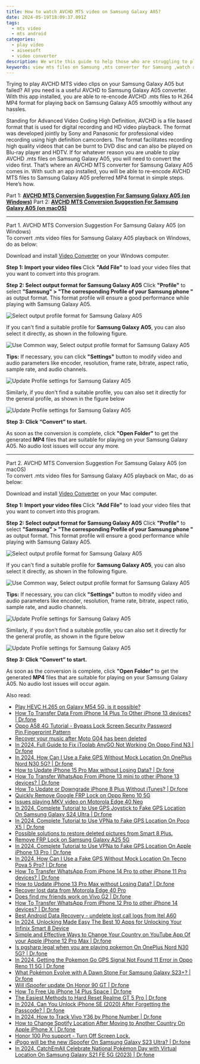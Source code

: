 ```yaml
---
title: How to watch AVCHD MTS video on Samsung Galaxy A05?
date: 2024-05-19T18:09:37.091Z
tags: 
  - mts video
  - mts android
categories: 
  - play video
  - aiseesoft
  - video converter
description: We write this guide to help those who are struggling to play AVCHD files on Samsung Galaxy A05. It displays a way of converting AVCHD media to MP4 format for viewing on Samsung Galaxy A05 with optimum performance. 
keywords: view mts files on Samsung ,mts converter for Samsung ,watch avchd on Galaxy A05,encode avchd to mp4 for Samsung ,play avchd files on Galaxy A05,Samsung Galaxy A05 playback AVCHD,Samsung Galaxy A05 wont play mts,mts converter android 2018,mts converter for android,best mts transcoder android,how to converter 720p to mts on android,mts file not supported in Samsung Galaxy A05
---
```



<div class="atpl-content atpl-for-aiseesoft-video-converter play-mts-on-android">

<div class="atpl-post-description-part-1">
<div class="tpl-content-sub-paragraph-normal">
  <p>
    Trying to play AVCHD MTS video clips on your Samsung Galaxy A05 but failed? All you need is a useful AVCHD to Samsung Galaxy A05 converter. With this app installed, you are able to re-encode AVCHD .mts files to H.264 MP4 format for playing back on Samsung Galaxy A05 smoothly without any hassles.
  </p>
</div>
</div>



<div class="atpl-post-device-model-description">
  
</div>

<div class="atpl-post-description-part-2">
<div class="tpl-content-sub-paragraph-content">
  <p>
    Standing for Advanced Video Coding High Definition, AVCHD is a file based format that is used for digital recording and HD video playback. The format was developed jointly by Sony and Panasonic for professional video recording using high definition camcorders. The format facilitates recording high quality videos that can be burnt to DVD disc and can also be played on Blu-ray player and HDTV. If for whatever reason you are unable to play AVCHD .mts files on Samsung Galaxy A05, you will need to convert the video first. That’s where an AVCHD MTS converter for Samsung Galaxy A05 comes in. With such an app installed, you will be able to re-encode AVCHD MTS files to Samsung Galaxy A05 preferred MP4 format in simple steps. Here’s how.
  </p>
</div>
</div>

Part 1: <strong><a href="#p1">AVCHD MTS Conversion Suggestion For Samsung Galaxy A05 (on Windows)</a></strong>
Part 2: <strong><a href="#p2">AVCHD MTS Conversion Suggestion For Samsung Galaxy A05 (on macOS)</a></strong>

<!-- Part 1 -->
<a id="p1" name="p1" ></a><hr>

<div class="atpl-step-part-style">Part 1. AVCHD MTS Conversion Suggestion For Samsung Galaxy A05 (on Windows)</div>
To convert .mts video files for Samsung Galaxy A05 playback on Windows, do as below:

Download and install <a class="atpl-step-content-a-style" href="https://tools.techidaily.com/aiseesoft-total-video-converter/" >Video Converter</a> on your Windows computer.

<strong>Step 1: Import your video files </strong>
Click <b>"Add File"</b> to load your video files that you want to convert into this program.

<strong>Step 2: Select output format for Samsung Galaxy A05</strong>
Click <b>"Profile"</b> to select <b>"Samsung" > "The corresponding Profile of your Samsung phone "</b> as output format. This format profile will ensure a good performance while playing with Samsung Galaxy A05.

<img src="https://tools.techidaily.com/images/apps/aiseesoft/video-converter/devices/samsung/fv.mp4/win/profile-5.png" class="atpl-imgstyle" alt="Select output profile format for Samsung Galaxy A05" />

If you can't find a suitable profile for **Samsung Galaxy A05**, you can also select it directly, as shown in the following figure.

<img src="https://tools.techidaily.com/images/apps/aiseesoft/video-converter/devices/common_android/fv.mp4/win/profile.png" class="atpl-imgstyle" alt="Use Common way, Select output profile format for Samsung Galaxy A05" />

<strong>Tips:</strong>
If necessary, you can click <b>"Settings"</b> button to modify video and audio parameters like encoder, resolution, frame rate, bitrate, aspect ratio, sample rate, and audio channels. 

<img src="https://tools.techidaily.com/images/apps/aiseesoft/video-converter/devices/samsung/fv.mp4/win/settings-3.png" class="atpl-imgstyle"  alt="Update Profile settings for Samsung Galaxy A05" />

Similarly, if you don't find a suitable profile, you can also set it directly for the general profile, as shown in the figure below

<img src="https://tools.techidaily.com/images/apps/aiseesoft/video-converter/devices/common_android/fv.mp4/win/settings.png" class="atpl-imgstyle"  alt="Update Profile settings for Samsung Galaxy A05" />

<strong>Step 3: Click “Convert” to start.</strong>

As soon as the conversion is complete, click <b>"Open Folder"</b> to get the generated <b>MP4</b> files that are suitable for playing on your Samsung Galaxy A05. No audio lost issues will occur any more.

<!-- Part 2 -->
<a id="p2" name="p2"></a><hr>

<div class="atpl-step-part-style">Part 2. AVCHD MTS Conversion Suggestion For Samsung Galaxy A05 (on macOS)</div>
To convert .mts video files for Samsung Galaxy A05 playback on Mac, do as below:

Download and install <a class="atpl-step-content-a-style" href="https://tools.techidaily.com/aiseesoft-total-video-converter/" >Video Converter</a> on your Mac computer.

<strong>Step 1: Import your video files </strong>
Click <b>"Add File"</b> to load your video files that you want to convert into this program.

<strong>Step 2: Select output format for Samsung Galaxy A05</strong>
Click <b>"Profile"</b> to select <b>"Samsung" > "The corresponding Profile of your Samsung phone "</b> as output format. This format profile will ensure a good performance while playing with Samsung Galaxy A05.

<img src="https://tools.techidaily.com/images/apps/aiseesoft/video-converter/devices/samsung/fv.mp4/mac/profile.png" class="atpl-imgstyle" alt="Select output profile format for Samsung Galaxy A05" />

If you can't find a suitable profile for **Samsung Galaxy A05**, you can also select it directly, as shown in the following figure.

<img src="https://tools.techidaily.com/images/apps/aiseesoft/video-converter/devices/common_android/fv.mp4/mac/profile.png" class="atpl-imgstyle" alt="Use Common way, Select output profile format for Samsung Galaxy A05" />

<strong>Tips:</strong>
If necessary, you can click <b>"Settings"</b> button to modify video and audio parameters like encoder, resolution, frame rate, bitrate, aspect ratio, sample rate, and audio channels. 

<img src="https://tools.techidaily.com/images/apps/aiseesoft/video-converter/devices/samsung/fv.mp4/mac/settings.png" class="atpl-imgstyle"  alt="Update Profile settings for Samsung Galaxy A05" />

Similarly, if you don't find a suitable profile, you can also set it directly for the general profile, as shown in the figure below

<img src="https://tools.techidaily.com/images/apps/aiseesoft/video-converter/devices/common_android/fv.mp4/win/settings.png" class="atpl-imgstyle"  alt="Update Profile settings for Samsung Galaxy A05" />

<strong>Step 3: Click “Convert” to start.</strong>


As soon as the conversion is complete, click <b>"Open Folder"</b> to get the generated <b>MP4</b> files that are suitable for playing on your Samsung Galaxy A05. No audio lost issues will occur again.


<ins class="adsbygoogle"
     style="display:block"
     data-ad-client="ca-pub-7571918770474297"
     data-ad-slot="8358498916"
     data-ad-format="auto"
     data-full-width-responsive="true"></ins>


</div>
<span class="atpl-alsoreadstyle">Also read:</span>
<div><ul>
<li><a href="https://review-topics.techidaily.com/play-hevc-h265-on-galaxy-m54-5g-is-it-possible-by-aiseesoft-video-converter-play-hevc-video-on-android/" ><u>Play HEVC H.265 on Galaxy M54 5G, is it possible?</u></a></li>
<li><a href="https://review-topics.techidaily.com/how-to-transfer-data-from-iphone-14-plus-to-other-iphone-13-devices-drfone-by-drfone-transfer-data-from-ios-transfer-data-from-ios/" ><u>How To Transfer Data From iPhone 14 Plus To Other iPhone 13 devices? | Dr.fone</u></a></li>
<li><a href="https://review-topics.techidaily.com/oppo-a58-4g-tutorial-bypass-lock-screen-security-password-pin-fingerprint-pattern-by-drfone-android-unlock-android-unlock/" ><u>Oppo A58 4G Tutorial - Bypass Lock Screen,Security Password Pin,Fingerprint,Pattern</u></a></li>
<li><a href="https://review-topics.techidaily.com/recover-your-music-after-moto-g04-has-been-deleted-by-fonelab-android-recover-music/" ><u>Recover your music after Moto G04 has been deleted</u></a></li>
<li><a href="https://review-topics.techidaily.com/in-2024-full-guide-to-fix-itoolab-anygo-not-working-on-oppo-find-n3-drfone-by-drfone-virtual-android/" ><u>In 2024, Full Guide to Fix iToolab AnyGO Not Working On Oppo Find N3 | Dr.fone</u></a></li>
<li><a href="https://review-topics.techidaily.com/in-2024-how-can-i-use-a-fake-gps-without-mock-location-on-oneplus-nord-n30-5g-drfone-by-drfone-virtual-android/" ><u>In 2024, How Can I Use a Fake GPS Without Mock Location On OnePlus Nord N30 5G? | Dr.fone</u></a></li>
<li><a href="https://review-topics.techidaily.com/how-to-update-iphone-15-pro-max-without-losing-data-drfone-by-drfone-ios-system-repair-ios-system-repair/" ><u>How to Update iPhone 15 Pro Max without Losing Data? | Dr.fone</u></a></li>
<li><a href="https://review-topics.techidaily.com/how-to-transfer-whatsapp-from-iphone-13-mini-to-other-iphone-13-devices-drfone-by-drfone-transfer-whatsapp-from-ios-transfer-whatsapp-from-ios/" ><u>How To Transfer WhatsApp From iPhone 13 mini to other iPhone 13 devices? | Dr.fone</u></a></li>
<li><a href="https://review-topics.techidaily.com/how-to-update-or-downgrade-iphone-8-plus-without-itunes-drfone-by-drfone-ios-system-repair-ios-system-repair/" ><u>How To Update or Downgrade iPhone 8 Plus Without iTunes? | Dr.fone</u></a></li>
<li><a href="https://review-topics.techidaily.com/quickly-remove-google-frp-lock-on-oppo-reno-10-5g-by-drfone-android-unlock-remove-google-frp/" ><u>Quickly Remove Google FRP Lock on Oppo Reno 10 5G</u></a></li>
<li><a href="https://review-topics.techidaily.com/issues-playing-mkv-video-on-motorola-edge-40-neo-by-aiseesoft-video-converter-play-mkv-on-android/" ><u>Issues playing MKV video on Motorola Edge 40 Neo</u></a></li>
<li><a href="https://review-topics.techidaily.com/in-2024-complete-tutorial-to-use-gps-joystick-to-fake-gps-location-on-samsung-galaxy-s24-ultra-drfone-by-drfone-virtual-android/" ><u>In 2024, Complete Tutorial to Use GPS Joystick to Fake GPS Location On Samsung Galaxy S24 Ultra | Dr.fone</u></a></li>
<li><a href="https://review-topics.techidaily.com/in-2024-complete-tutorial-to-use-vpna-to-fake-gps-location-on-poco-x5-drfone-by-drfone-virtual-android/" ><u>In 2024, Complete Tutorial to Use VPNa to Fake GPS Location On Poco X5 | Dr.fone</u></a></li>
<li><a href="https://review-topics.techidaily.com/possible-solutions-to-restore-deleted-pictures-from-smart-8-plus-by-fonelab-android-recover-pictures/" ><u>Possible solutions to restore deleted pictures from Smart 8 Plus.</u></a></li>
<li><a href="https://review-topics.techidaily.com/remove-frp-lock-on-samsung-galaxy-a25-5g-by-drfone-android-unlock-remove-google-frp/" ><u>Remove FRP Lock on Samsung Galaxy A25 5G</u></a></li>
<li><a href="https://review-topics.techidaily.com/in-2024-complete-tutorial-to-use-vpna-to-fake-gps-location-on-apple-iphone-13-pro-drfone-by-drfone-virtual-ios/" ><u>In 2024, Complete Tutorial to Use VPNa to Fake GPS Location On Apple iPhone 13 Pro | Dr.fone</u></a></li>
<li><a href="https://review-topics.techidaily.com/in-2024-how-can-i-use-a-fake-gps-without-mock-location-on-tecno-pova-5-pro-drfone-by-drfone-virtual-android/" ><u>In 2024, How Can I Use a Fake GPS Without Mock Location On Tecno Pova 5 Pro? | Dr.fone</u></a></li>
<li><a href="https://review-topics.techidaily.com/how-to-transfer-whatsapp-from-iphone-14-pro-to-other-iphone-11-pro-devices-drfone-by-drfone-transfer-whatsapp-from-ios-transfer-whatsapp-from-ios/" ><u>How To Transfer WhatsApp From iPhone 14 Pro to other iPhone 11 Pro devices? | Dr.fone</u></a></li>
<li><a href="https://review-topics.techidaily.com/how-to-update-iphone-13-pro-max-without-losing-data-drfone-by-drfone-ios-system-repair-ios-system-repair/" ><u>How to Update iPhone 13 Pro Max without Losing Data? | Dr.fone</u></a></li>
<li><a href="https://review-topics.techidaily.com/recover-lost-data-from-motorola-edge-40-pro-by-fonelab-android-recover-data/" ><u>Recover lost data from Motorola Edge 40 Pro</u></a></li>
<li><a href="https://review-topics.techidaily.com/does-find-my-friends-work-on-vivo-g2-drfone-by-drfone-virtual-android/" ><u>Does find my friends work on Vivo G2 | Dr.fone</u></a></li>
<li><a href="https://review-topics.techidaily.com/how-to-transfer-whatsapp-from-iphone-12-pro-to-other-iphone-14-devices-drfone-by-drfone-transfer-whatsapp-from-ios-transfer-whatsapp-from-ios/" ><u>How To Transfer WhatsApp From iPhone 12 Pro to other iPhone 14 devices? | Dr.fone</u></a></li>
<li><a href="https://phone-solutions.techidaily.com/best-android-data-recovery-undelete-lost-call-logs-from-itel-a60-by-fonelab-android-recover-call-logs/" ><u>Best Android Data Recovery - undelete lost call logs from Itel A60</u></a></li>
<li><a href="https://unlock-android.techidaily.com/in-2024-unlocking-made-easy-the-best-10-apps-for-unlocking-your-infinix-smart-8-device-by-drfone-android/" ><u>In 2024, Unlocking Made Easy The Best 10 Apps for Unlocking Your Infinix Smart 8 Device</u></a></li>
<li><a href="https://location-social.techidaily.com/simple-and-effective-ways-to-change-your-country-on-youtube-app-of-your-apple-iphone-12-pro-max-drfone-by-drfone-virtual-ios/" ><u>Simple and Effective Ways to Change Your Country on YouTube App Of your Apple iPhone 12 Pro Max | Dr.fone</u></a></li>
<li><a href="https://fake-location.techidaily.com/is-pgsharp-legal-when-you-are-playing-pokemon-on-oneplus-nord-n30-5g-drfone-by-drfone-virtual-android/" ><u>Is pgsharp legal when you are playing pokemon On OnePlus Nord N30 5G? | Dr.fone</u></a></li>
<li><a href="https://android-location.techidaily.com/in-2024-getting-the-pokemon-go-gps-signal-not-found-11-error-in-oppo-reno-11-5g-drfone-by-drfone-virtual/" ><u>In 2024, Getting the Pokemon Go GPS Signal Not Found 11 Error in Oppo Reno 11 5G | Dr.fone</u></a></li>
<li><a href="https://change-location.techidaily.com/what-pokemon-evolve-with-a-dawn-stone-for-samsung-galaxy-s23plus-drfone-by-drfone-virtual-android/" ><u>What Pokémon Evolve with A Dawn Stone For Samsung Galaxy S23+? | Dr.fone</u></a></li>
<li><a href="https://fake-location.techidaily.com/will-ispoofer-update-on-honor-90-gt-drfone-by-drfone-virtual-android/" ><u>Will iSpoofer update On Honor 90 GT | Dr.fone</u></a></li>
<li><a href="https://blog-min.techidaily.com/how-to-free-up-iphone-14-plus-space-drfone-by-drfone-ios-full-data-eraser-ios-full-data-eraser/" ><u>How To Free Up iPhone 14 Plus Space | Dr.fone</u></a></li>
<li><a href="https://techidaily.com/the-easiest-methods-to-hard-reset-realme-gt-5-pro-drfone-by-drfone-reset-android-reset-android/" ><u>The Easiest Methods to Hard Reset Realme GT 5 Pro | Dr.fone</u></a></li>
<li><a href="https://iphone-unlock.techidaily.com/in-2024-can-you-unlock-iphone-se-2020-after-forgetting-the-passcode-drfone-by-drfone-ios/" ><u>In 2024, Can You Unlock iPhone SE (2020) After Forgetting the Passcode? | Dr.fone</u></a></li>
<li><a href="https://android-location-track.techidaily.com/in-2024-how-to-track-vivo-y36-by-phone-number-drfone-by-drfone-virtual-android/" ><u>In 2024, How to Track Vivo Y36 by Phone Number | Dr.fone</u></a></li>
<li><a href="https://fake-location.techidaily.com/how-to-change-spotify-location-after-moving-to-another-country-on-apple-iphone-x-drfone-by-drfone-virtual-ios/" ><u>How to Change Spotify Location After Moving to Another Country On Apple iPhone X | Dr.fone</u></a></li>
<li><a href="https://phone-solutions.techidaily.com/honor-100-pro-support-turn-off-screen-lock-by-drfone-android-unlock-android-unlock/" ><u>Honor 100 Pro support - Turn Off Screen Lock.</u></a></li>
<li><a href="https://change-location.techidaily.com/ipogo-will-be-the-new-ispoofer-on-samsung-galaxy-s23-ultra-drfone-by-drfone-virtual-android/" ><u>iPogo will be the new iSpoofer On Samsung Galaxy S23 Ultra? | Dr.fone</u></a></li>
<li><a href="https://change-location.techidaily.com/in-2024-catchemall-celebrate-national-pokemon-day-with-virtual-location-on-samsung-galaxy-s21-fe-5g-2023-drfone-by-drfone-virtual-android/" ><u>In 2024, CatchEmAll Celebrate National Pokémon Day with Virtual Location On Samsung Galaxy S21 FE 5G (2023) | Dr.fone</u></a></li>
</ul></div>

<ins class="adsbygoogle"
    style="display:block"
    data-ad-format="autorelaxed"
    data-ad-client="ca-pub-7571918770474297"
    data-ad-slot="1223367746"></ins>


